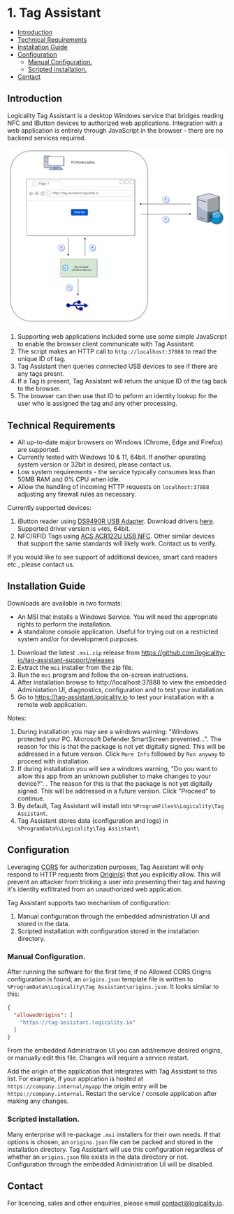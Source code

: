 <!-- omit in toc -->
# 1. Tag Assistant

- [Introduction](#introduction)
- [Technical Requirements](#technical-requirements)
- [Installation Guide](#installation-guide)
- [Configuration](#configuration)
  - [Manual Configuration.](#manual-configuration)
  - [Scripted installation.](#scripted-installation)
- [Contact](#contact)

## Introduction

Logicality Tag Assistant is a desktop Windows service that bridges reading NFC and IButton devices to authorized web applications. Integration with a web application is entirely through JavaScript in the browser - there are no backend services required.

![Diagram](docs/howitworks.png)

1. Supporting web applications included some use some simple JavaScript to enable the browser client communicate with Tag Assistant.
2. The script makes an HTTP call to `http://localhost:37888` to read the unique ID of tag.
3. Tag Assistant then queries connected USB devices to see if there are any tags presnt.
4. If a Tag is present, Tag Assistant will return the unique ID of the tag back to the browser.
5. The browser can then use that ID to peform an identity lookup for the user who is assigned the tag and any other processing.

## Technical Requirements

- All up-to-date major browsers on Windows (Chrome, Edge and Firefox) are supported.
- Currently tested with Windows 10 & 11, 64bit. If another operating system version or 32bit is desired, please contact us.
- Low system requirements - the service typically consumes less than 50MB RAM and 0% CPU when idle.
- Allow the handling of incoming HTTP requests on `localhost:37888` adjusting any firewall rules as necessary.

Currently supported devices:

1. iButton reader using [DS9490R USB Adapter](https://www.maximintegrated.com/en/products/ibutton-one-wire/ibutton/DS9490R.html). Download drivers [here](https://www.maximintegrated.com/en/products/ibutton-one-wire/one-wire/software-tools/drivers/download-1-wire-ibutton-drivers-for-windows.html). Supported driver version is `v405`, 64bit.
2. NFC/RFID Tags using [ACS ACR122U USB NFC](https://www.acs.com.hk/en/products/3/acr122u-usb-nfc-reader/). Other similar devices that support the same standards will likely work. Contact us to verify.

If you would like to see support of additional devices, smart card readers etc., please contact us.

## Installation Guide

Downloads are available in two formats:

- An MSI that installs a Windows Service. You will need the appropriate rights to perform the installation.
- A standalone console application. Useful for trying out on a restricted system and/or for development purposes.
  
1. Download the latest `.msi.zip` release from https://github.com/logicality-io/tag-assistant-support/releases
2. Extract the `msi` installer from the zip file.
3. Run the `msi` program and follow the on-screen instructions.
4. After installation browse to http://localhost:37888 to view the embedded Administation UI, diagnostics, configuration and to test your installation.
5. Go to https://tag-assistant.logicality.io to test your installation with a remote web application.

Notes:
1. During installation you may see a windows warning: "Windows protected your PC. Microsoft Defender SmartScreen prevented...".  The
reason for this is that the package is not yet digitally signed. This will be addressed in a future version. Click `More Info` followed by `Run anyway` to proceed with installation.
2. If during installation you will see a windows warning, "Do you want to allow this app from an unknown publisher to make changes to your device?". 
. The reason for this is that the package is not yet digitally signed. This will be addressed in a future version. Click "Proceed" to continue.
3. By default, Tag Assistant will install into `%ProgramFiles%\Logicality\Tag Assistant`.
4. Tag Assistant stores data (configuration and logs) in `%ProgramData%\Logicality\Tag Assistant\`

## Configuration

Leveraging [CORS](https://en.wikipedia.org/wiki/Cross-origin_resource_sharing) for authorization purposes, Tag Assistant will only respond to HTTP requests from [Origin(s)](https://developer.mozilla.org/en-US/docs/Web/HTTP/Headers/Origin) that you explicitly allow. This will prevent an attacker from tricking a user into presenting their tag and having it's identity exfiltrated from an unauthorized web application.

Tag Assistant supports two mechanism of configuration:

1. Manual configuration through the embedded administration UI and stored in the data.
2. Scripted installation with configuration stored in the installation directory.

### Manual Configuration.

After running the software for the first time, if no Allowed CORS Origns configuration is found, an `origins.json` template file is written to
`%ProgramData%\Logicality\Tag Assistant\origins.json`. It looks similar to this:

```json
{
  "allowedOrigins": [
    "https://tag-assistant.logicality.io"
  ]
}
```

From the embedded Administraion UI you can add/remove desired origins, or manually edit this file. Changes will require
a service restart.

Add the origin of the application that integrates with Tag Assistant to this list. For example, if your applcation is hosted
at `https://company.internal/myapp` the origin entry will be `https://company.internal`. Restart the service / console application 
after making any changes. 

### Scripted installation.

Many enterprise will re-package `.msi` installers for their own needs. If that options is chosen, an `origins.json` file can 
be packed and stored in the installation directory. Tag Assistant will use this configuration regardless of whether an `origins.json`
file exists in the data directory or not. Configuration through the embedded Administration UI will be disabled.

## Contact

For licencing, sales and other enquiries, please email contact@logicality.io.